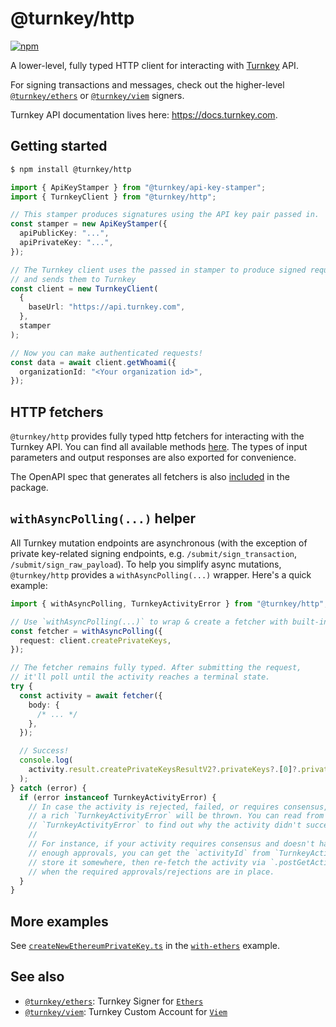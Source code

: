 # @turnkey/http

[![npm](https://img.shields.io/npm/v/@turnkey/http?color=%234C48FF)](https://www.npmjs.com/package/@turnkey/http)

A lower-level, fully typed HTTP client for interacting with [Turnkey](https://turnkey.com) API.

For signing transactions and messages, check out the higher-level [`@turnkey/ethers`](https://www.npmjs.com/package/@turnkey/ethers) or [`@turnkey/viem`](https://www.npmjs.com/package/@turnkey/viem) signers.

Turnkey API documentation lives here: https://docs.turnkey.com.

## Getting started

```bash
$ npm install @turnkey/http
```

```typescript
import { ApiKeyStamper } from "@turnkey/api-key-stamper";
import { TurnkeyClient } from "@turnkey/http";

// This stamper produces signatures using the API key pair passed in.
const stamper = new ApiKeyStamper({
  apiPublicKey: "...",
  apiPrivateKey: "...",
});

// The Turnkey client uses the passed in stamper to produce signed requests
// and sends them to Turnkey
const client = new TurnkeyClient(
  {
    baseUrl: "https://api.turnkey.com",
  },
  stamper
);

// Now you can make authenticated requests!
const data = await client.getWhoami({
  organizationId: "<Your organization id>",
});
```

## HTTP fetchers

`@turnkey/http` provides fully typed http fetchers for interacting with the Turnkey API. You can find all available methods [here](/packages/http/src/__generated__/services/coordinator/public/v1/public_api.fetcher.ts). The types of input parameters and output responses are also exported for convenience.

The OpenAPI spec that generates all fetchers is also [included](/packages/http/src/__generated__/services/coordinator/public/v1/public_api.swagger.json) in the package.

## `withAsyncPolling(...)` helper

All Turnkey mutation endpoints are asynchronous (with the exception of private key-related signing endpoints, e.g. `/submit/sign_transaction`, `/submit/sign_raw_payload`). To help you simplify async mutations, `@turnkey/http` provides a `withAsyncPolling(...)` wrapper. Here's a quick example:

```typescript
import { withAsyncPolling, TurnkeyActivityError } from "@turnkey/http";

// Use `withAsyncPolling(...)` to wrap & create a fetcher with built-in async polling support
const fetcher = withAsyncPolling({
  request: client.createPrivateKeys,
});

// The fetcher remains fully typed. After submitting the request,
// it'll poll until the activity reaches a terminal state.
try {
  const activity = await fetcher({
    body: {
      /* ... */
    },
  });

  // Success!
  console.log(
    activity.result.createPrivateKeysResultV2?.privateKeys?.[0]?.privateKeyId
  );
} catch (error) {
  if (error instanceof TurnkeyActivityError) {
    // In case the activity is rejected, failed, or requires consensus,
    // a rich `TurnkeyActivityError` will be thrown. You can read from
    // `TurnkeyActivityError` to find out why the activity didn't succeed.
    //
    // For instance, if your activity requires consensus and doesn't have
    // enough approvals, you can get the `activityId` from `TurnkeyActivityError`,
    // store it somewhere, then re-fetch the activity via `.postGetActivity(...)`
    // when the required approvals/rejections are in place.
  }
}
```

## More examples

See [`createNewEthereumPrivateKey.ts`](/examples/with-ethers/src/createNewEthereumPrivateKey.ts) in the [`with-ethers`](/examples/with-ethers/) example.

## See also

- [`@turnkey/ethers`](https://www.npmjs.com/package/@turnkey/ethers): Turnkey Signer for [`Ethers`](https://docs.ethers.org/v5/api/signer/)
- [`@turnkey/viem`](https://www.npmjs.com/package/@turnkey/viem): Turnkey Custom Account for [`Viem`](https://viem.sh/docs/accounts/custom.html)
